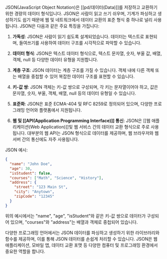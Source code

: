 JSON(JavaScript Object Notation)은 [[pd/데이터(Data)]]를 저장하고 교환하기 위한 경량의 데이터 형식입니다. JSON은 사람이 읽고 쓰기 쉬우며, 기계가 파싱하고 생성하기도 쉽기 때문에 웹 및 네트워크에서 데이터 교환의 표준 형식 중 하나로 널리 사용됩니다. JSON은 다음과 같은 주요 특징을 가집니다:

1. **가독성**: JSON은 사람이 읽기 쉽도록 설계되었습니다. 데이터는 텍스트로 표현되며, 들여쓰기를 사용하여 데이터 구조를 시각적으로 파악할 수 있습니다.

2. **데이터 형식**: JSON은 텍스트 데이터 형식으로, 텍스트 문자열, 숫자, 부울 값, 배열, 객체, null 등 다양한 데이터 유형을 지원합니다.

3. **계층 구조**: JSON 데이터는 계층 구조를 가질 수 있습니다. 객체 내에 다른 객체 또는 배열을 중첩할 수 있어 복잡한 데이터 구조를 표현할 수 있습니다.

4. **키-값 쌍**: JSON 객체는 키-값 쌍으로 구성되며, 각 키는 문자열이어야 하고, 값은 문자열, 숫자, 부울, 객체, 배열, null 등의 데이터 유형일 수 있습니다.

5. **표준화**: JSON은 표준 ECMA-404 및 RFC 8259로 정의되어 있으며, 다양한 프로그래밍 언어와 플랫폼에서 지원됩니다.

6. **웹 및 [[API(Application Programming Interface)]] 통신**: JSON은 [[웹 애플리케이션(Web Application)]]및 웹 서비스 간의 데이터 교환 형식으로 주로 사용됩니다. 대부분의 웹 API는 JSON 형식으로 데이터를 제공하며, 웹 브라우저와 웹 서버 간의 통신에도 자주 사용됩니다.

JSON 예시:

```json
{
  "name": "John Doe",
  "age": 30,
  "isStudent": false,
  "courses": ["Math", "Science", "History"],
  "address": {
    "street": "123 Main St",
    "city": "Anytown",
    "zipCode": "12345"
  }
}
```

위의 예시에서는 "name", "age", "isStudent"와 같은 키-값 쌍으로 데이터가 구성되어 있으며, "courses"와 "address"는 배열과 객체로 중첩되어 있습니다.

다양한 프로그래밍 언어에서는 JSON 데이터를 파싱하고 생성하기 위한 라이브러리와 함수를 제공하며, 이를 통해 JSON 데이터를 손쉽게 처리할 수 있습니다. JSON은 웹 애플리케이션, 모바일 앱, 데이터 교환 포맷 등 다양한 컴퓨터 및 프로그래밍 환경에서 중요한 역할을 합니다.